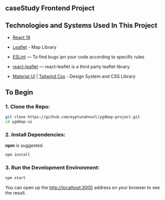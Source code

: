 ## caseStudy Frontend Project

## Technologies and Systems Used In This Project

- [React 18](https://github.com/facebook/react)

- [Leaflet](https://leafletjs.com/) - Map Library

- [ESLint](https://github.com/eslint/eslint) — To find bugs ipn your code according to specific rules

- [react-leaflet](https://react-leaflet.js.org/) — react-leaflet is a third party leaflet library

- [Material UI](https://mui.com/) | [Tailwind Css](https://tailwindcss.com/) - Design System and CSS Library

## To Begin

### 1. Clone the Repo:

```bash
git clone https://github.com/eyptunahnunl/ygdmap-project.git
cd ygdmap-ui
```

### 2. Install Dependencies:

**npm** is suggested.

```bash
npm install
```

### 3. Run the Development Environment:

```bash
npm start
```

You can open up the [http://localhost:3000](http://localhost:3000) address on your browser to see the result.
